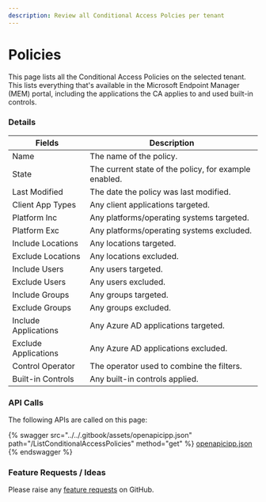 ```yaml
---
description: Review all Conditional Access Polcies per tenant
---
```


# Policies

This page lists all the Conditional Access Policies on the selected tenant. This lists everything that's available in the Microsoft Endpoint Manager (MEM) portal, including the applications the CA applies to and used built-in controls.

### Details

| Fields               | Description                                           |
| -------------------- | ----------------------------------------------------- |
| Name                 | The name of the policy.                               |
| State                | The current state of the policy, for example enabled. |
| Last Modified        | The date the policy was last modified.                |
| Client App Types     | Any client applications targeted.                     |
| Platform Inc         | Any platforms/operating systems targeted.             |
| Platform Exc         | Any platforms/operating systems excluded.             |
| Include Locations    | Any locations targeted.                               |
| Exclude Locations    | Any locations excluded.                               |
| Include Users        | Any users targeted.                                   |
| Exclude Users        | Any users excluded.                                   |
| Include Groups       | Any groups targeted.                                  |
| Exclude Groups       | Any groups excluded.                                  |
| Include Applications | Any Azure AD applications targeted.                   |
| Exclude Applications | Any Azure AD applications excluded.                   |
| Control Operator     | The operator used to combine the filters.             |
| Built-in Controls    | Any built-in controls applied.                        |

### API Calls

The following APIs are called on this page:

{% swagger src="../../.gitbook/assets/openapicipp.json" path="/ListConditionalAccessPolicies" method="get" %}
[openapicipp.json](../../.gitbook/assets/openapicipp.json)
{% endswagger %}

### Feature Requests / Ideas

Please raise any [feature requests](https://github.com/KelvinTegelaar/CIPP/issues/new?assignees=\&labels=\&template=feature\_request.md\&title=FEATURE+REQUEST%3A+) on GitHub.
